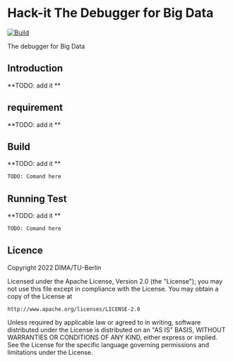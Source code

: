 # Hack-it The Debugger for Big Data

[![Build](https://github.com/agora-ecosystem/hackit/actions/workflows/build.yaml/badge.svg)](https://github.com/agora-ecosystem/hackit/actions/workflows/build.yaml)


The debugger for Big Data 

## Introduction

**TODO: add it **


## requirement
**TODO: add it **

## Build
**TODO: add it **

```bash
TODO: Comand here 
```

## Running Test

**TODO: add it **

```bash
TODO: Comand here 
```


## Licence

Copyright 2022 DIMA/TU-Berlin

Licensed under the Apache License, Version 2.0 (the "License");
you may not use this file except in compliance with the License.
You may obtain a copy of the License at

    http://www.apache.org/licenses/LICENSE-2.0

Unless required by applicable law or agreed to in writing, software
distributed under the License is distributed on an "AS IS" BASIS,
WITHOUT WARRANTIES OR CONDITIONS OF ANY KIND, either express or implied.
See the License for the specific language governing permissions and
limitations under the License.
